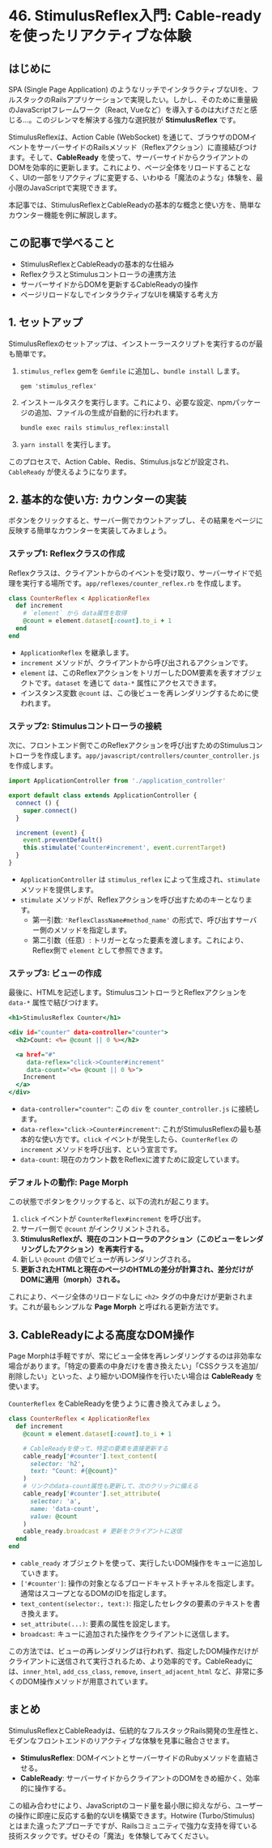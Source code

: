 # 46. StimulusReflex入門: Cable-readyを使ったリアクティブな体験

## はじめに

SPA (Single Page Application) のようなリッチでインタラクティブなUIを、フルスタックのRailsアプリケーションで実現したい。しかし、そのために重量級のJavaScriptフレームワーク（React, Vueなど）を導入するのは大げさだと感じる...。このジレンマを解決する強力な選択肢が **StimulusReflex** です。

StimulusReflexは、Action Cable (WebSocket) を通じて、ブラウザのDOMイベントをサーバーサイドのRailsメソッド（Reflexアクション）に直接結びつけます。そして、**CableReady** を使って、サーバーサイドからクライアントのDOMを効率的に更新します。これにより、ページ全体をリロードすることなく、UIの一部をリアクティブに変更する、いわゆる「魔法のような」体験を、最小限のJavaScriptで実現できます。

本記事では、StimulusReflexとCableReadyの基本的な概念と使い方を、簡単なカウンター機能を例に解説します。

## この記事で学べること

- StimulusReflexとCableReadyの基本的な仕組み
- ReflexクラスとStimulusコントローラの連携方法
- サーバーサイドからDOMを更新するCableReadyの操作
- ページリロードなしでインタラクティブなUIを構築する考え方

## 1. セットアップ

StimulusReflexのセットアップは、インストーラースクリプトを実行するのが最も簡単です。

1.  `stimulus_reflex` gemを `Gemfile` に追加し、`bundle install` します。
    ```ruby:Gemfile
    gem 'stimulus_reflex'
    ```

2.  インストールタスクを実行します。これにより、必要な設定、npmパッケージの追加、ファイルの生成が自動的に行われます。
    ```bash
    bundle exec rails stimulus_reflex:install
    ```

3.  `yarn install` を実行します。

このプロセスで、Action Cable、Redis、Stimulus.jsなどが設定され、`CableReady` が使えるようになります。

## 2. 基本的な使い方: カウンターの実装

ボタンをクリックすると、サーバー側でカウントアップし、その結果をページに反映する簡単なカウンターを実装してみましょう。

### ステップ1: Reflexクラスの作成

Reflexクラスは、クライアントからのイベントを受け取り、サーバーサイドで処理を実行する場所です。`app/reflexes/counter_reflex.rb` を作成します。

```ruby:app/reflexes/counter_reflex.rb
class CounterReflex < ApplicationReflex
  def increment
    # `element` から data属性を取得
    @count = element.dataset[:count].to_i + 1
  end
end
```

- `ApplicationReflex` を継承します。
- `increment` メソッドが、クライアントから呼び出されるアクションです。
- `element` は、このReflexアクションをトリガーしたDOM要素を表すオブジェクトです。`dataset` を通じて `data-*` 属性にアクセスできます。
- インスタンス変数 `@count` は、この後ビューを再レンダリングするために使われます。

### ステップ2: Stimulusコントローラの接続

次に、フロントエンド側でこのReflexアクションを呼び出すためのStimulusコントローラを作成します。`app/javascript/controllers/counter_controller.js` を作成します。

```javascript:app/javascript/controllers/counter_controller.js
import ApplicationController from './application_controller'

export default class extends ApplicationController {
  connect () {
    super.connect()
  }

  increment (event) {
    event.preventDefault()
    this.stimulate('Counter#increment', event.currentTarget)
  }
}
```

- `ApplicationController` は `stimulus_reflex` によって生成され、`stimulate` メソッドを提供します。
- `stimulate` メソッドが、Reflexアクションを呼び出すためのキーとなります。
  - 第一引数: `'ReflexClassName#method_name'` の形式で、呼び出すサーバー側のメソッドを指定します。
  - 第二引数（任意）: トリガーとなった要素を渡します。これにより、Reflex側で `element` として参照できます。

### ステップ3: ビューの作成

最後に、HTMLを記述します。StimulusコントローラとReflexアクションを `data-*` 属性で結びつけます。

```erb:app/views/pages/counter.html.erb
<h1>StimulusReflex Counter</h1>

<div id="counter" data-controller="counter">
  <h2>Count: <%= @count || 0 %></h2>

  <a href="#"
     data-reflex="click->Counter#increment"
     data-count="<%= @count || 0 %>">
    Increment
  </a>
</div>
```

- `data-controller="counter"`: この `div` を `counter_controller.js` に接続します。
- `data-reflex="click->Counter#increment"`: これがStimulusReflexの最も基本的な使い方です。`click` イベントが発生したら、`CounterReflex` の `increment` メソッドを呼び出す、という宣言です。
- `data-count`: 現在のカウント数をReflexに渡すために設定しています。

### デフォルトの動作: Page Morph

この状態でボタンをクリックすると、以下の流れが起こります。

1.  `click` イベントが `CounterReflex#increment` を呼び出す。
2.  サーバー側で `@count` がインクリメントされる。
3.  **StimulusReflexが、現在のコントローラのアクション（このビューをレンダリングしたアクション）を再実行する。**
4.  新しい `@count` の値でビューが再レンダリングされる。
5.  **更新されたHTMLと現在のページのHTMLの差分が計算され、差分だけがDOMに適用（morph）される。**

これにより、ページ全体のリロードなしに `<h2>` タグの中身だけが更新されます。これが最もシンプルな **Page Morph** と呼ばれる更新方法です。

## 3. CableReadyによる高度なDOM操作

Page Morphは手軽ですが、常にビュー全体を再レンダリングするのは非効率な場合があります。「特定の要素の中身だけを書き換えたい」「CSSクラスを追加/削除したい」といった、より細かいDOM操作を行いたい場合は **CableReady** を使います。

`CounterReflex` をCableReadyを使うように書き換えてみましょう。

```ruby:app/reflexes/counter_reflex.rb
class CounterReflex < ApplicationReflex
  def increment
    @count = element.dataset[:count].to_i + 1

    # CableReadyを使って、特定の要素を直接更新する
    cable_ready['#counter'].text_content(
      selector: 'h2',
      text: "Count: #{@count}"
    )
    # リンクのdata-count属性も更新して、次のクリックに備える
    cable_ready['#counter'].set_attribute(
      selector: 'a',
      name: 'data-count',
      value: @count
    )
    cable_ready.broadcast # 更新をクライアントに送信
  end
end
```

- `cable_ready` オブジェクトを使って、実行したいDOM操作をキューに追加していきます。
- `['#counter']`: 操作の対象となるブロードキャストチャネルを指定します。通常はスコープとなるDOMのIDを指定します。
- `text_content(selector:, text:)`: 指定したセレクタの要素のテキストを書き換えます。
- `set_attribute(...)`: 要素の属性を設定します。
- `broadcast`: キューに追加された操作をクライアントに送信します。

この方法では、ビューの再レンダリングは行われず、指定したDOM操作だけがクライアントに送信されて実行されるため、より効率的です。CableReadyには、`inner_html`, `add_css_class`, `remove`, `insert_adjacent_html` など、非常に多くのDOM操作メソッドが用意されています。

## まとめ

StimulusReflexとCableReadyは、伝統的なフルスタックRails開発の生産性と、モダンなフロントエンドのリアクティブな体験を見事に融合させます。

- **StimulusReflex**: DOMイベントとサーバーサイドのRubyメソッドを直結させる。
- **CableReady**: サーバーサイドからクライアントのDOMをきめ細かく、効率的に操作する。

この組み合わせにより、JavaScriptのコード量を最小限に抑えながら、ユーザーの操作に即座に反応する動的なUIを構築できます。Hotwire (Turbo/Stimulus) とはまた違ったアプローチですが、Railsコミュニティで強力な支持を得ている技術スタックです。ぜひその「魔法」を体験してみてください。